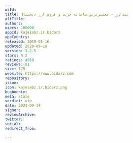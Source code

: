 ```yaml
---
wsId: 
title: بیدارز - معتبرترین سامانه خرید و فروش ارز دیجیتال
altTitle: 
authors: 
users: 100000
appId: kajesabz.ir.bidarz
appCountry: 
released: 2019-01-16
updated: 2020-09-18
version: 3.2.5
stars: 4.2
ratings: 4010
reviews: 81
size: 17M
website: https://www.bidarz.com
repository: 
issue: 
icon: kajesabz.ir.bidarz.png
bugbounty: 
meta: stale
verdict: wip
date: 2021-09-14
signer: 
reviewArchive: 
twitter: 
social: 
redirect_from: 

---
```


